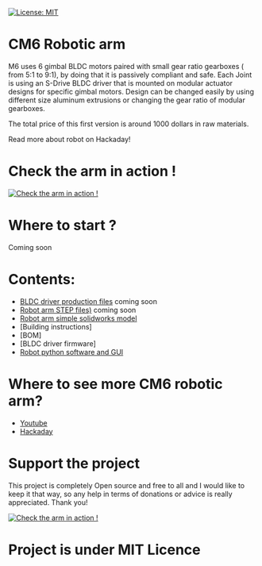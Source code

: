 
[![License: MIT](https://img.shields.io/badge/License-MIT-green.svg)](https://opensource.org/licenses/MIT)
# CM6 Robotic arm


M6 uses 6 gimbal BLDC motors paired with small gear ratio gearboxes ( from 5:1 to 9:1), by doing that it is passively compliant and safe. Each Joint is using an S-Drive BLDC driver that is mounted on modular actuator designs for specific gimbal motors. Design can be changed easily by using different size aluminum extrusions or changing the gear ratio of modular gearboxes.

The total price of this first version is around 1000 dollars in raw materials.


Read more about robot on Hackaday!


# Check the arm in action !
[![Check the arm in action !](https://user-images.githubusercontent.com/30388414/125831651-ee87cd81-f69f-4bf7-a26f-48dccb63ba4c.jpg)](https://www.youtube.com/watch?v=Anlyy9rq5Yk)

# Where to start ? 

Coming soon

# Contents:

- [BLDC driver production files]() coming soon
- [Robot arm STEP files)]() coming soon
- [Robot arm simple solidworks model](https://github.com/PCrnjak/Faze4-Robotic-arm/blob/master/Assembly%20instructions%203.0.pdf)
- [Building instructions]
- [BOM]
- [BLDC driver firmware]
- [Robot python software and GUI](https://github.com/PCrnjak/CM6_control_software)

# Where to see more CM6 robotic arm?
- [Youtube](https://www.youtube.com/channel/UCp3sDRwVkbm7b2M-2qwf5aQ)
- [Hackaday](SOON)


# Support the project

This project is completely Open source and free to all and I would like to keep it that way, so any help 
in terms of donations or advice is really appreciated. Thank you!

[![Check the arm in action !](https://user-images.githubusercontent.com/30388414/86798915-a036ba00-c071-11ea-824d-4456f2cdf797.png)](https://paypal.me/PCrnjak?locale.x=en_US)

# Project is under MIT Licence
